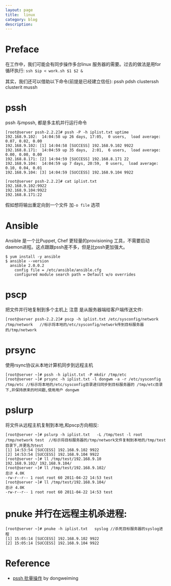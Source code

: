 ```yaml
---
layout: page
title:	linux
category: blog
description:
---
```

# Preface
在工作中，我们可能会有同步操作多台linux 服务器的需要。过去的做法是用for 循环执行: `ssh $ip < work.sh $1 $2 &`

其实，我们还可以借助以下命令(前提是已经建立信任):
pssh pdsh clusterssh clusterit mussh

# pssh
pssh 与mpssh, 都是多主机并行运行命令

	[root@server pssh-2.2.2]# pssh -P -h iplist.txt uptime
	192.168.9.102:  14:04:58 up 26 days, 17:05,  0 users,  load average: 0.07, 0.02, 0.00
	192.168.9.102: [1] 14:04:58 [SUCCESS] 192.168.9.102 9922
	192.168.8.171:  14:04:59 up 35 days,  2:01,  6 users,  load average: 0.00, 0.00, 0.00
	192.168.8.171: [2] 14:04:59 [SUCCESS] 192.168.8.171 22
	192.168.9.104:  14:04:59 up 7 days, 20:59,  0 users,  load average: 0.10, 0.04, 0.01
	192.168.9.104: [3] 14:04:59 [SUCCESS] 192.168.9.104 9922

	[root@server pssh-2.2.2]# cat iplist.txt
	192.168.9.102:9922
	192.168.9.104:9922
	192.168.8.171:22

假如想将输出重定向到一个文件 加`-o file` 选项

# Ansible
Ansible 是一个比Puppet, Chef 更轻量的provisioning 工具，不需要启动daemon进程。这点跟跟pssh差不多，但是比pssh更加强大。

	$ yum install -y ansible
	$ ansible --version
	  ansible 2.0.0.2
	    config file = /etc/ansible/ansible.cfg
	    configured module search path = Default w/o overrides

# pscp
把文件并行地复制到多个主机上 注意 是从服务器端给客户端传送文件:

	[root@server pssh-2.2.2]# pscp -h iplist.txt /etc/sysconfig/network /tmp/network   //标示将本地的/etc/sysconfig/network传到目标服务器的/tmp/network

# prsync
使用rsync协议从本地计算机同步到远程主机

	[root@server ~]# pssh -h iplist.txt -P mkdir /tmp/etc
	[root@server ~]# prsync -h iplist.txt -l dongwm -a -r /etc/sysconfig /tmp/etc //标示将本地的/etc/sysconfig目录递归同步到目标服务器的 /tmp/etc目录下,并保持原来的时间戳,使用用户 dongwm

# pslurp
将文件从远程主机复制到本地,和pscp方向相反:

	[root@server ~]# pslurp -h iplist.txt   -L /tmp/test -l root /tmp/network test  //标示将目标服务器的/tmp/network文件复制到本地的/tmp/test目录下,并更名为test
	[1] 14:53:54 [SUCCESS] 192.168.9.102 9922
	[2] 14:53:54 [SUCCESS] 192.168.9.104 9922
	[root@server ~]# ll /tmp/test/192.168.9.10
	192.168.9.102/ 192.168.9.104/
	[root@server ~]# ll /tmp/test/192.168.9.102/
	总计 4.0K
	-rw-r--r-- 1 root root 60 2011-04-22 14:53 test
	[root@server ~]# ll /tmp/test/192.168.9.104/
	总计 4.0K
	-rw-r--r-- 1 root root 60 2011-04-22 14:53 test

# pnuke 并行在远程主机杀进程:

	[root@server ~]# pnuke -h iplist.txt   syslog //杀死目标服务器的syslog进程
	[1] 15:05:14 [SUCCESS] 192.168.9.102 9922
	[2] 15:05:14 [SUCCESS] 192.168.9.104 9922

# Reference
- [pssh 批量操作] by dongweiming

[pssh 批量操作]: http://dongweiming.github.io/blog/archives/%E4%BD%BF%E7%94%A8pssh%E8%BF%9B%E8%A1%8C%E5%B9%B6%E8%A1%8C%E6%89%B9%E9%87%8F%E6%93%8D%E4%BD%9C/
